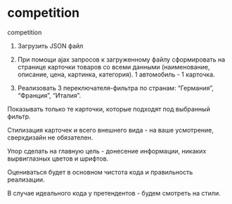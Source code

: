 # competition
competition

1) Загрузить JSON файл

2) При помощи ajax запросов к загруженному файлу сформировать на странице карточки товаров 
    со всеми данными (наименование, описание, цена, картинка, категория). 1 автомобиль - 1 карточка.

3) Реализовать 3 переключателя-фильтра по странам: “Германия”, “Франция”, “Италия”.

Показывать только те карточки, которые подходят под выбранный фильтр. 

Стилизация карточек и всего внешнего вида - на ваше усмотрение, сверхдизайн не обязателен.

Упор сделать на главную цель - донесение информации, никаких вырвиглазных цветов и шрифтов.


Оцениваться будет в основном чистота кода и правильность реализации.

В случае идеального кода у претендентов - будем смотреть на стили.
